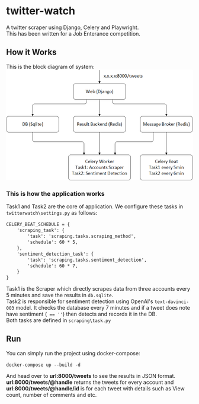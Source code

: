 # twitter-watch
A twitter scraper using Django, Celery and Playwright.  
This has been written for a Job Enterance competition.  

## How it Works
This is the block diagram of system:   
![Twitter watcher block diagram](https://github.com/h4med/twitter-watch/blob/main/Docs/twatch_bd.png)   
   
### This is how the application works
Task1 and Task2 are the core of application. We configure these tasks in `twitterwatch\settings.py` as follows:
```
CELERY_BEAT_SCHEDULE = {
    'scraping_task': {
        'task': 'scraping.tasks.scraping_method',
        'schedule': 60 * 5,
    },
    'sentiment_detection_task': {
        'task': 'scraping.tasks.sentiment_detection',
        'schedule': 60 * 7,
    }
}
```
Task1 is the Scraper which directly scrapes data from three accounts every 5 minutes and save the results in `db.sqlite`.   
Task2 is responsible for sentiment detection using OpenAI's `text-davinci-003` model. It checks the database every 7 minutes and if a tweet does note have sentiment (` == ''`) then detects and records it in the DB.   
Both tasks are defined in `scraping\task.py`   

## Run
You can simply run the project using docker-compose:   
```
docker-compose up --build -d
```
And head over to **url:8000/tweets** to see the results in JSON format.   
**url:8000/tweets/@handle** returns the tweets for every account and    
**url:8000/tweets/@handle/id** is for each tweet with details such as View count, number of comments and etc.   

